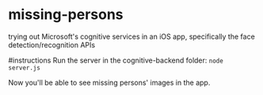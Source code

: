 # missing-persons
trying out Microsoft's cognitive services in an iOS app, specifically the face detection/recognition APIs

#instructions
Run the server in the cognitive-backend folder: ```node server.js```

Now you'll be able to see missing persons' images in the app.

      
